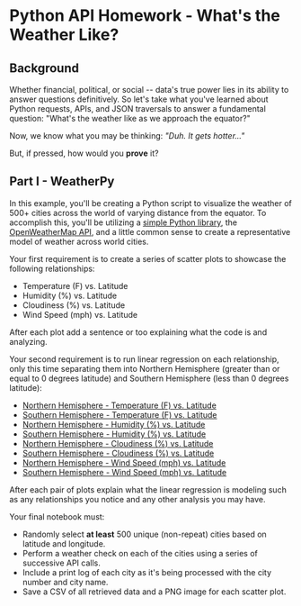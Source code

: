 # Python API Homework - What's the Weather Like?

## Background

Whether financial, political, or social -- data's true power lies in its ability to answer questions definitively. So let's take what you've learned about Python requests, APIs, and JSON traversals to answer a fundamental question: "What's the weather like as we approach the equator?"

Now, we know what you may be thinking: _"Duh. It gets hotter..."_

But, if pressed, how would you **prove** it?


## Part I - WeatherPy

In this example, you'll be creating a Python script to visualize the weather of 500+ cities across the world of varying distance from the equator. To accomplish this, you'll be utilizing a [simple Python library](https://pypi.python.org/pypi/citipy), the [OpenWeatherMap API](https://openweathermap.org/api), and a little common sense to create a representative model of weather across world cities.

Your first requirement is to create a series of scatter plots to showcase the following relationships:

* Temperature (F) vs. Latitude
* Humidity (%) vs. Latitude
* Cloudiness (%) vs. Latitude
* Wind Speed (mph) vs. Latitude

After each plot add a sentence or too explaining what the code is and analyzing.

Your second requirement is to run linear regression on each relationship, only this time separating them into Northern Hemisphere (greater than or equal to 0 degrees latitude) and Southern Hemisphere (less than 0 degrees latitude):

* [Northern Hemisphere - Temperature (F) vs. Latitude](WeatherPy/Images/city_latitude_vs_max_temp-Northern_Hemisphere.png)
* [Southern Hemisphere - Temperature (F) vs. Latitude](WeatherPy/Images/city_latitude_vs_max_temp-Southern_Hemisphere.png)
* [Northern Hemisphere - Humidity (%) vs. Latitude](WeatherPy/Images/city_latitude_vs_humidity-Northern_Hemisphere.png)
* [Southern Hemisphere - Humidity (%) vs. Latitude](WeatherPy/Images/city_latitude_vs_humidity-Southern_Hemisphere.png)
* [Northern Hemisphere - Cloudiness (%) vs. Latitude](WeatherPy/Images/city_latitude_vs_cloudiness-Northern_Hemisphere.png)
* [Southern Hemisphere - Cloudiness (%) vs. Latitude](WeatherPy/Images/city_latitude_vs_cloudiness-Southern_Hemisphere.png)
* [Northern Hemisphere - Wind Speed (mph) vs. Latitude](WeatherPy/Images/city_latitude_vs_windspeed-Northern_Hemisphere.png)
* [Southern Hemisphere - Wind Speed (mph) vs. Latitude](WeatherPy/Images/city_latitude_vs_windspeed-Southern_Hemisphere.png)

After each pair of plots explain what the linear regression is modeling such as any relationships you notice and any other analysis you may have.

Your final notebook must:

* Randomly select **at least** 500 unique (non-repeat) cities based on latitude and longitude.
* Perform a weather check on each of the cities using a series of successive API calls.
* Include a print log of each city as it's being processed with the city number and city name.
* Save a CSV of all retrieved data and a PNG image for each scatter plot.